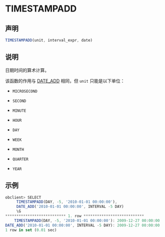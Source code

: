 TIMESTAMPADD
=================================



声明
-----------------------

```javascript
TIMESTAMPADD(unit, interval_expr, date)
```



说明
-----------------------

日期时间的算术计算。

该函数的作用与 [DATE_ADD](../1.date-and-time-functions/9.date_add.md) 相同，但 `unit` 只能是以下单位：

* `MICROSECOND`



* `SECOND`



* `MINUTE`



* `HOUR`



* `DAY`



* `WEEK`



* `MONTH`



* `QUARTER`



* `YEAR`






示例
-----------------------

```javascript
obclient> SELECT
     TIMESTAMPADD(DAY, -5, '2010-01-01 00:00:00'),
     DATE_ADD('2010-01-01 00:00:00', INTERVAL -5 DAY)
     \G
*************************** 1. row ***************************
    TIMESTAMPADD(DAY, -5, '2010-01-01 00:00:00'): 2009-12-27 00:00:00
DATE_ADD('2010-01-01 00:00:00', INTERVAL -5 DAY): 2009-12-27 00:00:00
1 row in set (0.01 sec)
```
